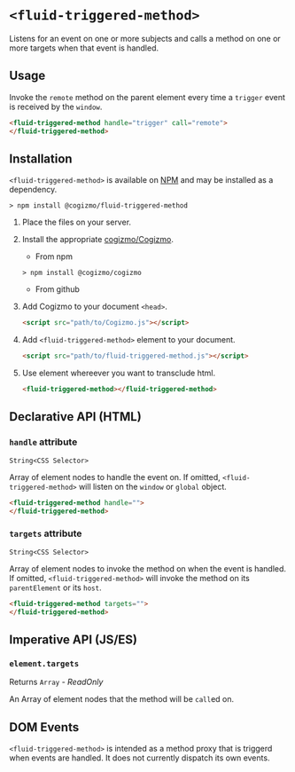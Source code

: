 # `<fluid-triggered-method>`

Listens for an event on one or more subjects and calls a method on one or more
targets when that event is handled.

## Usage

Invoke the `remote` method on the parent element every time a `trigger` event is received by the `window`.
```html
<fluid-triggered-method handle="trigger" call="remote">
</fluid-triggered-method>
```

## Installation

`<fluid-triggered-method>` is available on [NPM](https://www.npmjs.com/package/@cogizmo/fluid-triggered-method) and may be installed as  a dependency.

```
> npm install @cogizmo/fluid-triggered-method
```

1. Place the files on your server.

2. Install the appropriate [cogizmo/Cogizmo](https://github.com/cogizmo/cogizmo).
    * From npm
    ```
    > npm install @cogizmo/cogizmo
    ```

    * From github

3. Add Cogizmo to your document `<head>`.

    ```html
    <script src="path/to/Cogizmo.js"></script>
    ```

4. Add `<fluid-triggered-method>` element to your document.

    ```html
    <script src="path/to/fluid-triggered-method.js"></script>
    ```

6. Use element whereever you want to transclude html.

    ```html
    <fluid-triggered-method></fluid-triggered-method>
    ```

## Declarative API (HTML)

### `handle` attribute

`String<CSS Selector>`

Array of element nodes to handle the event on. If omitted, `<fluid-triggered-method>` will listen on the `window` or `global` object.

```html
<fluid-triggered-method handle="">
</fluid-triggered-method>
```

### `targets` attribute

`String<CSS Selector>`

Array of element nodes to invoke the method on when the event is handled. If omitted, `<fluid-triggered-method>` will invoke the method on its `parentElement` or its `host`.

```html
<fluid-triggered-method targets="">
</fluid-triggered-method>
```

## Imperative API (JS/ES)

### `element.targets`

Returns `Array` - *ReadOnly*

An Array of element nodes that the method will be `call`ed on.

## DOM Events

`<fluid-triggered-method>` is intended as a method proxy that is triggerd when events are handled. It does not currently dispatch its own events.
